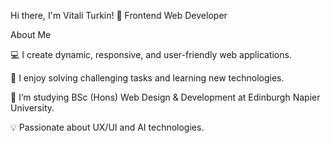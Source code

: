Hi there, I'm Vitali Turkin! 👋
Frontend Web Developer
  
About Me

💻 I create dynamic, responsive, and user-friendly web applications. 

🚀 I enjoy solving challenging tasks and learning new technologies.

🌱 I’m studying BSc (Hons) Web Design & Development at Edinburgh Napier University.

💡 Passionate about UX/UI and AI technologies.
